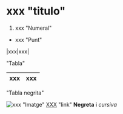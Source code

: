 # xxx "titulo"
1. xxx "Numeral"
* xxx "Punt"

|xxx|xxx| 

"Tabla"

|xxx|xxx|
|----|----| 

"Tabla negrita"

![xxx](xxx.png) "Imatge"
[XXX](https://) "link"
**Negreta** i *cursiva*

